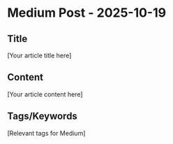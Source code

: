 # Medium Post - 2025-10-19

## Title
[Your article title here]

## Content
[Your article content here]

## Tags/Keywords
[Relevant tags for Medium]
